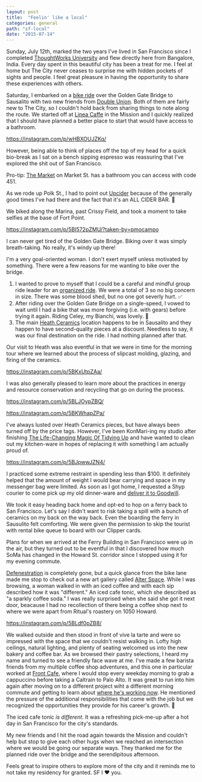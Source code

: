 ```yaml
---
layout: post
title:  "Feelin' like a local"
categories: general
path: "sf-local"
date: "2015-07-14"
---
```

Sunday, July 12th, marked the two years I've lived in San Francisco since I completed [ThoughtWorks University](http://www.learninggeneralist.com/2010/08/thoughtworks-university-story-of-our.html) and flew directly here from Bangalore, India.
Every day spent in this beautiful city has been a treat for me. I feel at home but The City never ceases to surprise me with hidden pockets
of sights and people. I feel great pleasure in having the opportunity to share these experiences with others. 

Saturday, I embarked on a [bike ride](www.mapmyride.com/routes/view/775845255) over the Golden Gate Bridge to Sausalito with two new friends from [Double Union](https://www.doubleunion.org). Both of them are fairly new to The City,
so I couldn't hold back from sharing things to note along the route. We started off at [Linea Caffe](http://www.lineacaffe.com/) in the Mission and I quickly realized that I should have planned
a better place to start that would have access to a bathroom.

https://instagram.com/p/wHBXOUJZKq/

However, being able to think of places off the top of my head for a quick bio-break as I sat on a bench sipping espresso 
was reassuring that I've explored the shit out of San Francisco. 

Pro-tip: [The Market](http://www.visitthemarket.com/) on Market St. has a bathroom you can access with code 451.

As we rode up Polk St., I had to point out [Upcider](http://www.upcidersf.com/) because of the generally good times I've had there and the fact that it's an ALL CIDER BAR. 
:beer:

We biked along the Marina, past Crissy Field, and took a moment to take selfies at the base of Fort Point.

https://instagram.com/p/5BI572pZMU/?taken-by=pmocampo

I can never get tired of the Golden Gate Bridge. Biking over it was simply breath-taking. No really, it's windy up there!

I'm a very goal-oriented woman. I don't exert myself unless motivated by something. There were a few reasons for me wanting to bike over the bridge. 

1. I wanted to prove to myself that I could be a careful and mindful group ride leader for an [organized ride](https://www.missionbicycle.com/blog/oversimplified-how-organize-group-ride). We were a total of 3 so no big concern in size. There was some blood shed, but no one got severly hurt. :white_check_mark:
2. After riding over the Golden Gate Bridge on a single-speed, I vowed to wait until I had a bike that was more forgiving (i.e. with gears) before trying it again. Riding Celey, my Bianchi, was lovely. :bicyclist:
3. The main [Heath Ceramics](http://www.heathceramics.com/home/pages/discover-heath/studio-stores/sausalito/) location happens to be in Sausalito and they happen to have second-quality pieces at a discount. Needless to say, it was our final destination on the ride. I had nothing planned after that.

Our visit to Heath was also eventful in that we were in time for the morning tour where we learned about the process of slipcast molding, glazing, and firing of the ceramics.

https://instagram.com/p/5BKxUtpZAa/

I was also generally pleased to learn more about the practices in energy and resource conservation and recycling that go on during the process.

https://instagram.com/p/5BLJOypZBQ/

https://instagram.com/p/5BKWhapZPa/

I've always lusted over Heath Ceramics pieces, but have always been turned off by the price tags. However, I've been KonMari-ing my studio after finishing [The Life-Changing Magic Of Tidying Up](http://www.nytimes.com/2014/10/23/garden/home-organization-advice-from-marie-kondo.html) and have wanted to clean out my kitchen-ware in hopes of replacing it with something I am actually proud of.

https://instagram.com/p/5BJpwwJZN4/

I practiced some extreme restraint in spending less than $100. It definitely helped that the amount of weight I would bear carrying and space in my messenger bag were limited. As soon as I got home, I requested a Shyp courier to come pick up my old dinner-ware and <a href="http://blog.shyp.com/shyp-goodwill-donation-receipt/" target="_blank">deliver it to Goodwill</a>.

We took it easy heading back home and opt-ed to hop on a ferry back to San Francisco. Let's say I didn't want to risk taking a spill with a bunch of ceramics on my back on the way back.
Even the boarding the ferry in Sausulito felt comforting. We were given the permission to skip the tourist with rental bike queue to board with our Clipper cards.

Plans for when we arrived at the Ferry Building in San Francisco were up in the air, but they turned out to be eventful in that I discovered how much SoMa has changed in the Howard St. corridor since I stopped using it for my evening commute.

[Defenestration](http://www.yelp.com/biz/defenestration-san-francisco) is completely gone, but a quick glance from the bike lane made me stop to check out a new art gallery called [Alter Space](http://alterspace.co/exhibitions/). While I was browsing, a woman walked in with
an iced coffee and with each sip described how it was "different." An iced cafe tonic, which she described as "a sparkly coffee soda." I was really surprised when she said she got it next door, beacause I had no recollection of there being a coffee shop next to where we were apart from Ritual's roastery on 1050 Howard.

https://instagram.com/p/5BLdf0pZB8/

We walked outside and then stood in front of vive la tarte and were so impressed with the space that we couldn't resist walking in. Lofty high ceilings, natural lighting, and plenty of seating welcomed us into the new bakery and coffee bar. As we browsed their pastry selections, I heard my name and turned to see a friendly face wave at me. I've made a few barista friends from my multiple coffee shop adventures, and this one in particular worked at <a href="http://4sq.com/RtLigs" target="_blank">Front Cafe</a>, where I would stop every weekday morning to grab a cappuccino before taking a Caltrain to Palo Alto. It was great to run into him again after moving on to a different project wiht a different morning commute and getting to learn about <a href="http://4sq.com/1jmrJWD" target="_blank">where he's working now</a>. He mentioned the pressure of the additional responsibilities that come with the job but we recognized the opportunities they provide for his career's growth. :raised_hands:

The iced cafe tonic _is different_. It was a refreshing pick-me-up after a hot day in San Francisco for the city's standards.

My new friends and I hit the road again towards the Mission and couldn't help but stop to give each other hugs when we reached an intersection where we would be going our separate ways.
They thanked me for the planned ride over the bridge and the serendipitous afternoon.

Feels great to inspire others to explore more of the city and it reminds me to not take my residency for granted. SF I :heart: you.
